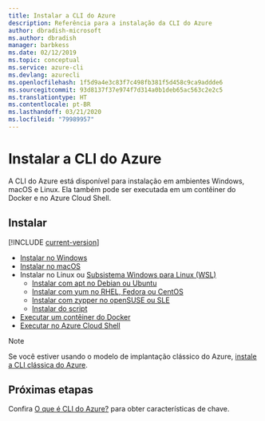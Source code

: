 ```yaml
---
title: Instalar a CLI do Azure
description: Referência para a instalação da CLI do Azure
author: dbradish-microsoft
ms.author: dbradish
manager: barbkess
ms.date: 02/12/2019
ms.topic: conceptual
ms.service: azure-cli
ms.devlang: azurecli
ms.openlocfilehash: 1f5d9a4e3c83f7c498fb381f5d458c9ca9addde6
ms.sourcegitcommit: 93d8137f37e974f7d314a0b1deb65ac563c2e2c5
ms.translationtype: HT
ms.contentlocale: pt-BR
ms.lasthandoff: 03/21/2020
ms.locfileid: "79989957"
---
```

# <a name="install-the-azure-cli"></a>Instalar a CLI do Azure

A CLI do Azure está disponível para instalação em ambientes Windows, macOS e Linux.  Ela também pode ser executada em um contêiner do Docker e no Azure Cloud Shell.

## <a name="install"></a>Instalar

[!INCLUDE [current-version](includes/current-version.md)]

* [Instalar no Windows](install-azure-cli-windows.md)
* [Instalar no macOS](install-azure-cli-macos.md)
* Instalar no Linux ou [Subsistema Windows para Linux (WSL)](/windows/wsl/about)
  * [Instalar com apt no Debian ou Ubuntu](install-azure-cli-apt.md)
  * [Instalar com yum no RHEL, Fedora ou CentOS](install-azure-cli-yum.md)
  * [Instalar com zypper no openSUSE ou SLE](install-azure-cli-zypper.md)
  * [Instalar do script](install-azure-cli-linux.md)
* [Executar um contêiner do Docker](run-azure-cli-docker.md)
* [Executar no Azure Cloud Shell](/azure/cloud-shell/quickstart)

> [!NOTE]
> Se você estiver usando o modelo de implantação clássico do Azure, [instale a CLI clássica do Azure](install-classic-cli.md).

## <a name="next-steps"></a>Próximas etapas

Confira [O que é CLI do Azure?](what-is-azure-cli.md) para obter características de chave.
